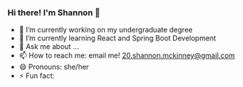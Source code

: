 ### Hi there! I'm Shannon 👋

<!--
**ShannonMcKinney1/ShannonMcKinney1** is a ✨ _special_ ✨ repository because its `README.md` (this file) appears on your GitHub profile.

Here are some ideas to get you started:
-->

- 🔭 I’m currently working on my undergraduate degree 
- 🌱 I’m currently learning React and Spring Boot Development
- 💬 Ask me about ...
- 📫 How to reach me: email me! 20.shannon.mckinney@gmail.com
- 😄 Pronouns: she/her
- ⚡ Fun fact: 



